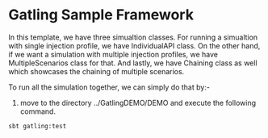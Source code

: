 # Gatling Sample Framework

In this template, we have three simualtion classes. For running a simualtion with single injection profile, we have IndividualAPI class. 
On the other hand, if we want a simulation with multiple injection profiles,  we have MultipleScenarios class for that. And lastly, we have Chaining class as well 
which showcases the chaining of multiple scenarios.


To run all the simulation together, we can simply do that by:-

1. move to the directory ../GatlingDEMO/DEMO and execute the following command.
 
 ```
 sbt gatling:test
 ```
 
